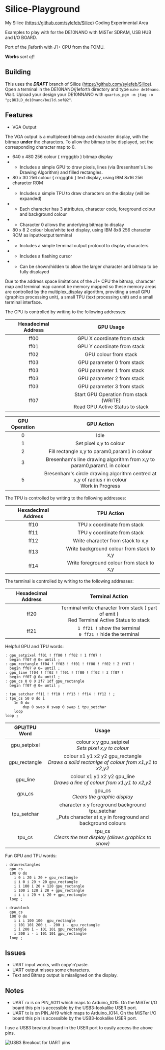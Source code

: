 # Silice-Playground
My Silice (https://github.com/sylefeb/Silice) Coding Experimental Area

Examples to play with for the DE10NANO with MiSTer SDRAM, USB HUB and I/O BOARD.

Port of the j1eforth with J1+ CPU from the FOMU.

__Works__ _sort of_!

## Building

This uses the _**DRAFT**_ branch of Silice (https://github.com/sylefeb/Silice). Open a terminal in the DE10NANO/j1eforth directory and type ```make de10nano```. Wait. Upload your design your DE10NNANO with ```quartus_pgm -m jtag -o "p;BUILD_de10nano/build.sof@2"```.

## Features

* VGA Output

The VGA output is a multiplexed bitmap and character display, with the bitmap __under__ the characters. To allow the bitmap to be displayed, set the corresponding character map to 0.

* 640 x 480 256 colour { rrrgggbb } bitmap display
* - Includes a simple GPU to draw pixels, lines (via Bresenham's Line Drawing Algorithm) and filled rectangles.
* 80 x 30 256 colour { rrrgggbb } text display, using IBM 8x16 256 character ROM
* - Includes a simple TPU to draw characters on the display (will be expanded)
* - Each character has 3 attributes, character code, foreground colour and background colour
* - Character 0 allows the underlying bitmap to display
* 80 x 8 2 colour blue/white text display, using IBM 8x8 256 character ROM as input/output terminal
* - Includes a simple terminal output protocol to display characters
* - Includes a flashing cursor
* - Can be shown/hidden to allow the larger character and bitmap to be fully displayed

Due to the address space limitations of the J1+ CPU the bitmap, character map and terminal map cannot be memory mapped so these memory areas are controlled by the multiplex_display algorithm, providing a small GPU (graphics processing unit), a small TPU (text processing unit) and a small terminal interface. 

The GPU is controlled by writing to the following addresses:

Hexadecimal Address | GPU Usage
:----: | :----:
ff00 | GPU X coordinate from stack
ff01 | GPU Y coordinate from stack
ff02 | GPU colour from stack
ff03 | GPU parameter 0 from stack
ff03 | GPU parameter 1 from stack
ff03 | GPU parameter 2 from stack
ff03 | GPU parameter 3 from stack
ff07 | Start GPU Operation from stack (WRITE)<br>Read GPU Active Status to stack

GPU Operation | GPU Action
:-----: | :-----:
0 | Idle
1 | Set pixel x,y to colour
2 | Fill rectangle x,y to param0,param1 in colour
3 | Bresenham's line drawing algorithm from x,y to param0,param1 in colour
5 | Bresenham's circle drawing algorithm centred at x,y of radius r in colour<br>Work in Progress

The TPU is controlled by writing to the following addresses:

Hexadecimal Address | TPU Action
:----: | :----:
ff10 | TPU x coordinate from stack
ff11 | TPU y coordinate from stack
ff12 | Write character from stack to x,y
ff13 | Write background colour from stack to x,y
ff14 | Write foreground colour from stack to x,y

The terminal is controlled by writing to the following addresses:

Hexadecimal Address | Terminal Action
:----: | :----:
ff20 | Terminal write character from stack ( part of emit )<br>Red Terminal Active Status to stack
ff21 | ```1 ff21 !``` show the terminal<br>```0 ff21 !``` hide the terminal

Helpful GPU and TPU words:

```
: gpu_setpixel ff01 ! ff00 ! ff02 ! 1 ff07 ! 
  begin ff07 @ 0= until ;
: gpu_rectangle ff04 ! ff03 ! ff01 ! ff00 ! ff02 ! 2 ff07 !
  begin ff07 @ 0= until ;
: gpu_line ff04 ! ff03 ! ff01 ! ff00 ! ff02 ! 3 ff07 !
  begin ff07 @ 0= until ;
: gpu_cs 0 0 0 2f7 1df gpu_rectangle
  begin ff07 @ 0= until ;

: tpu_setchar ff11 ! ff10 ! ff13 ! ff14 ! ff12 ! ;
: tpu_cs 50 0 do i
    1e 0 do
        dup 0 swap 0 swap 0 swap i tpu_setchar
    loop
loop ;
```
GPU/TPU Word | Usage
:-----: | :-----:
gpu_setpixel | colour x y gpu_setpixel<br>_Sets pixel x,y to colour_
gpu_rectangle | colour x1 y1 x2 y2 gpu_rectangle<br>_Draws a solid rectanlge of colour from x1,y1 to x2,y2_
gpu_line | colour x1 y1 x2 y2 gpu_line<br>_Draws a line of colour from x1,y1 to x2,y2_
gpu_cs | gpu_cs<br>_Clears the graphic display_
tpu_setchar | character x y foreground background tpu_setchar<br>_Puts character at x,y in foreground and background colours
tpu_cs | tpu_cs<br>_Clears the text display (allows graphics to show)_

Fun GPU and TPU words:

```
: drawrectangles
  gpu_cs
  100 0 do
    i 0 i 20 i 20 + gpu_rectangle
    i i 0 i 20 + 20 gpu_rectangle
    i i 100 i 20 + 120 gpu_rectangle
    i 100 i 120 i 20 + gpu_rectangle
    i i i i 20 + i 20 + gpu_rectangle
  loop ;

: drawblock
  gpu_cs
  100 0 do
    i i i 100 100  gpu_rectangle
    i 101 101 200 i - 200 i - gpu_rectangle
    i i 200 i - 101 101 gpu_rectangle
    i 200 i - i 101 101 gpu_rectangle
  loop ;
```

## Issues

* UART input works, with copy'n'paste.
* UART output misses some characters.
* Text and Bitmap output is misaligned on the display.

## Notes

* UART rx is on PIN_AG11 which maps to Arduino_IO15. On the MiSTer I/O board this pin is accessible by the USB3-lookalike USER port.
* UART tx is on PIN_AH9 which maps to Arduino_IO14. On the MiSTer I/O board this pin is accessible by the USB3-lookalike USER port.

I use a USB3 breakout board in the USER port to easily access the above pins.

![USB3 Breakout for UART pins](DE10NANO-USERPORT.jpg)
